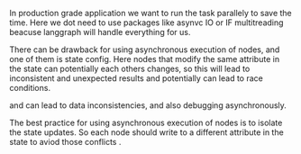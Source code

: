In production grade application we want to run the task parallely to save the time. 
Here we dot need to use packages like asynvc IO or IF multitreading beacuse langgraph will handle everything for us. 

There can be drawback for using asynchronous execution of nodes, and one of them is state config. 
Here nodes that modify the same attribute in the state can potentially each others changes, so this will lead to inconsistent and unexpected results and potentially can lead to race conditions. 

and can lead to data inconsistencies, and also debugging asynchronously. 

The best practice for using asynchronous execution of nodes is to isolate the state updates. So each node should write to a different attribute in the state to aviod those conflicts .